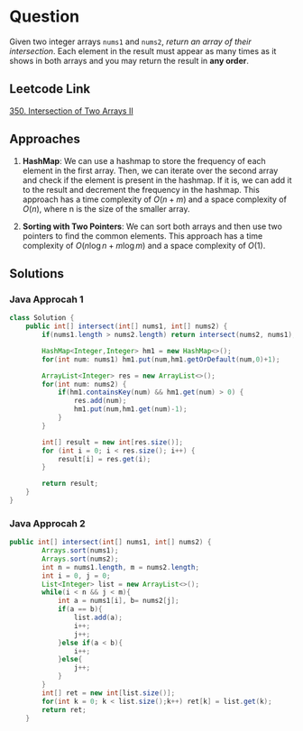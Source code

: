 # Question

Given two integer arrays `nums1` and `nums2`, _return an array of their intersection_. Each element in the result must appear as many times as it shows in both arrays and you may return the result in **any order**.

## Leetcode Link

[350. Intersection of Two Arrays II](https://leetcode.com/problems/intersection-of-two-arrays-ii/)

## Approaches

1. **HashMap**: We can use a hashmap to store the frequency of each element in the first array. Then, we can iterate over the second array and check if the element is present in the hashmap. If it is, we can add it to the result and decrement the frequency in the hashmap. This approach has a time complexity of $O(n + m)$ and a space complexity of $O(n)$, where n is the size of the smaller array.

2. **Sorting with Two Pointers**: We can sort both arrays and then use two pointers to find the common elements. This approach has a time complexity of $O(n \log n + m \log m)$ and a space complexity of $O(1)$.

## Solutions

### Java Approcah 1

```java
class Solution {
    public int[] intersect(int[] nums1, int[] nums2) {
        if(nums1.length > nums2.length) return intersect(nums2, nums1);

        HashMap<Integer,Integer> hm1 = new HashMap<>();
        for(int num: nums1) hm1.put(num,hm1.getOrDefault(num,0)+1);

        ArrayList<Integer> res = new ArrayList<>();
        for(int num: nums2) {
            if(hm1.containsKey(num) && hm1.get(num) > 0) {
                res.add(num);
                hm1.put(num,hm1.get(num)-1);
            }
        }

        int[] result = new int[res.size()];
        for (int i = 0; i < res.size(); i++) {
            result[i] = res.get(i);
        }

        return result;
    }
}
```

### Java Approcah 2

```java
public int[] intersect(int[] nums1, int[] nums2) {
        Arrays.sort(nums1);
        Arrays.sort(nums2);
        int n = nums1.length, m = nums2.length;
        int i = 0, j = 0;
        List<Integer> list = new ArrayList<>();
        while(i < n && j < m){
            int a = nums1[i], b= nums2[j];
            if(a == b){
                list.add(a);
                i++;
                j++;
            }else if(a < b){
                i++;
            }else{
                j++;
            }
        }
        int[] ret = new int[list.size()];
        for(int k = 0; k < list.size();k++) ret[k] = list.get(k);
        return ret;
    }
```
